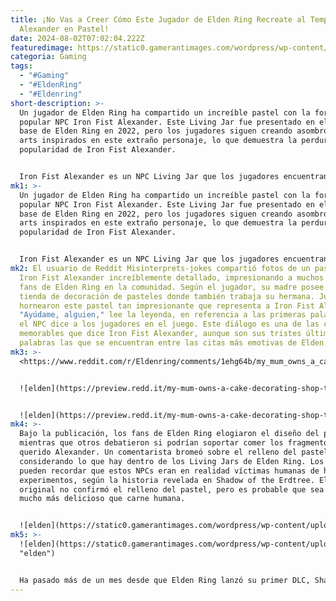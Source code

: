 ```yaml
---
title: ¡No Vas a Creer Cómo Este Jugador de Elden Ring Recreate al Templo de
  Alexander en Pastel!
date: 2024-08-02T07:02:04.222Z
featuredimage: https://static0.gamerantimages.com/wordpress/wp-content/uploads/2024/08/iron-fist-alexander-elden-ring-1.jpg?q=49&fit=crop&w=1100&h=618&dpr=2
categoria: Gaming
tags:
  - "#Gaming"
  - "#EldenRing"
  - "#Eldenring"
short-description: >-
  Un jugador de Elden Ring ha compartido un increíble pastel con la forma del
  popular NPC Iron Fist Alexander. Este Living Jar fue presentado en el juego
  base de Elden Ring en 2022, pero los jugadores siguen creando asombrosos fan
  arts inspirados en este extraño personaje, lo que demuestra la perdurable
  popularidad de Iron Fist Alexander.


  Iron Fist Alexander es un NPC Living Jar que los jugadores encuentran por primera vez al norte del Lago Agheel. Pide a los Tarnished que lo ayuden a salir del barro, lo que marca el inicio de la misión única de Iron Fist Alexander en Elden Ring. Sus diversas interacciones con los Tarnishe
mk1: >-
  Un jugador de Elden Ring ha compartido un increíble pastel con la forma del
  popular NPC Iron Fist Alexander. Este Living Jar fue presentado en el juego
  base de Elden Ring en 2022, pero los jugadores siguen creando asombrosos fan
  arts inspirados en este extraño personaje, lo que demuestra la perdurable
  popularidad de Iron Fist Alexander.


  Iron Fist Alexander es un NPC Living Jar que los jugadores encuentran por primera vez al norte del Lago Agheel. Pide a los Tarnished que lo ayuden a salir del barro, lo que marca el inicio de la misión única de Iron Fist Alexander en Elden Ring. Sus diversas interacciones con los Tarnished le han ganado un lugar en los corazones de muchos jugadores, que se han empeñado en expresar su amor por el NPC a través de creaciones de fans. Un fan de Elden Ring mostró una forma particularmente deliciosa de traer a Iron Fist Alexander a la vida.
mk2: El usuario de Reddit Misinterprets-jokes compartió fotos de un pastel de
  Iron Fist Alexander increíblemente detallado, impresionando a muchos otros
  fans de Elden Ring en la comunidad. Según el jugador, su madre posee una
  tienda de decoración de pasteles donde también trabaja su hermana. Juntas,
  hornearon este pastel tan impresionante que representa a Iron Fist Alexander.
  "Ayúdame, alguien," lee la leyenda, en referencia a las primeras palabras que
  el NPC dice a los jugadores en el juego. Este diálogo es una de las cosas más
  memorables que dice Iron Fist Alexander, aunque son sus tristes últimas
  palabras las que se encuentran entre las citas más emotivas de Elden Ring.
mk3: >-
  <https://www.reddit.com/r/Eldenring/comments/1ehg64b/my_mum_owns_a_cake_decorating_shop_that_my_sister/?embed_host_url=https://gamerant.com/elden-ring-iron-fist-alexander-cake/>


  ![elden](https://preview.redd.it/my-mum-owns-a-cake-decorating-shop-that-my-sister-also-v0-vpa3fctsw1gd1.jpg?width=640&crop=smart&auto=webp&s=4e632040606c6f92c40c775700e931984f28e40f "elden")


  ![elden](https://preview.redd.it/my-mum-owns-a-cake-decorating-shop-that-my-sister-also-v0-66c2tt3tw1gd1.jpg?width=3024&format=pjpg&auto=webp&s=e961a3d0caa8ebfbe41be08ea6688d350f8c7871 "elden")
mk4: >-
  Bajo la publicación, los fans de Elden Ring elogiaron el diseño del pastel,
  mientras que otros debatieron si podrían soportar comer los fragmentos del
  querido Alexander. Un comentarista bromeó sobre el relleno del pastel,
  considerando lo que hay dentro de los Living Jars de Elden Ring. Los fans
  pueden recordar que estos NPCs eran en realidad víctimas humanas de horribles
  experimentos, según la historia revelada en Shadow of the Erdtree. El autor
  original no confirmó el relleno del pastel, pero es probable que sea algo
  mucho más delicioso que carne humana.


  ![elden](https://static0.gamerantimages.com/wordpress/wp-content/uploads/2022/04/elden-ring-iron-fist-alexander-partly-buried-feature.jpg?q=49&fit=crop&w=750&h=422&dpr=2 "elden")
mk5: >-
  ![elden](https://static0.gamerantimages.com/wordpress/wp-content/uploads/2023/08/iron-fist-alexander-elden-ring.jpg?q=49&fit=crop&w=750&h=422&dpr=2
  "elden")


  Ha pasado más de un mes desde que Elden Ring lanzó su primer DLC, Shadow of the Erdtree, y el éxito de la expansión es innegable. De la misma manera en que los fans descubrieron el lore oculto sobre los Living Jars, muchos también han descubierto recientemente que Shadow of the Erdtree tiene un modo secreto de New Game+. Dado que el juego sigue atrayendo a un gran número de jugadores, los fans continúan creando arte y contenido impresionante de Elden Ring a diario, por lo que es probable que veamos más creaciones de Iron Fist Alexander en el futuro cercano.
---
```

